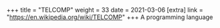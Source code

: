 +++
title = "TELCOMP"
weight = 33
date = 2021-03-06
[extra]
link = "https://en.wikipedia.org/wiki/TELCOMP"
+++
A programming language

